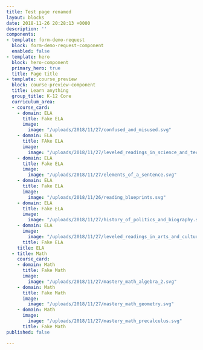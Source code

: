 ```yaml
---
title: Test page renamed
layout: blocks
date: 2018-11-26 20:28:13 +0000
description: ''
components:
- template: form-demo-request
  block: form-demo-request-component
  enabled: false
- template: hero
  block: hero-component
  primary_hero: true
  title: Page title
- template: course_preview
  block: course-preview-component
  title: Learn anything
  group_title: K-12 Core
  curriculum_area:
  - course_card:
    - domain: ELA
      title: Fake ELA
      image:
        image: "/uploads/2018/11/27/confused_and_misused.svg"
    - domain: ELA
      title: FAke ELA
      image:
        image: "/uploads/2018/11/27/leveled_readings_in_science_and_technology.svg"
    - domain: ELA
      title: Fake ELA
      image:
        image: "/uploads/2018/11/27/elements_of_a_sentence.svg"
    - domain: ELA
      title: Fake ELA
      image:
        image: "/uploads/2018/11/26/reading_blueprints.svg"
    - domain: ELA
      title: Fake ELA
      image:
        image: "/uploads/2018/11/27/history_of_politics_and_biography.svg"
    - domain: ELA
      image:
        image: "/uploads/2018/11/27/leveled_readings_in_arts_and_culture.svg"
      title: Fake ELA
    title: ELA
  - title: Math
    course_card:
    - domain: Math
      title: Fake Math
      image:
        image: "/uploads/2018/11/27/mastery_math_algebra_2.svg"
    - domain: Math
      title: Fake Math
      image:
        image: "/uploads/2018/11/27/mastery_math_geometry.svg"
    - domain: Math
      image:
        image: "/uploads/2018/11/27/mastery_math_precalculus.svg"
      title: Fake Math
published: false

---
```

